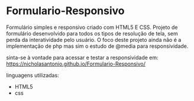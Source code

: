 # Formulario-Responsivo
Formulário simples e responsivo criado com HTML5 E CSS.
Projeto de formulário desenvolvido para todos os tipos de resolução de tela, sem perda da interatividade pelo usuário. O foco deste projeto ainda não é a implementação de php mas sim o estudo de @media para
responsividade.

sinta-se à vontade para acessar e testar a responsividade em: 	https://nicholasantonio.github.io/Formulario-Responsivo/

linguagens utilizadas:

<ul>
  <li>HTML5</li>
  <li>css</li>
